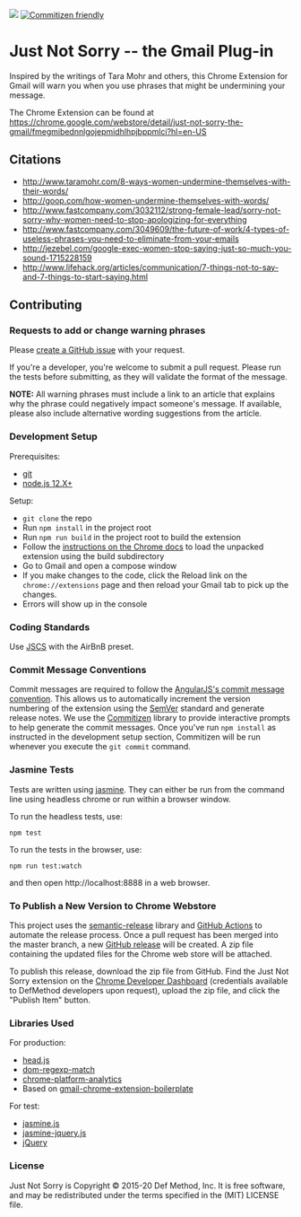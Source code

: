 ![](https://github.com/defmethodinc/just-not-sorry/workflows/Node.js%20CI/badge.svg) [![Commitizen friendly](https://img.shields.io/badge/commitizen-friendly-brightgreen.svg)](http://commitizen.github.io/cz-cli/)

# Just Not Sorry -- the Gmail Plug-in
Inspired by the writings of Tara Mohr and others, this Chrome Extension for Gmail will warn you when you use phrases that might be undermining your message.

The Chrome Extension can be found at https://chrome.google.com/webstore/detail/just-not-sorry-the-gmail/fmegmibednnlgojepmidhlhpjbppmlci?hl=en-US

## Citations
  * http://www.taramohr.com/8-ways-women-undermine-themselves-with-their-words/
  * http://goop.com/how-women-undermine-themselves-with-words/
  * http://www.fastcompany.com/3032112/strong-female-lead/sorry-not-sorry-why-women-need-to-stop-apologizing-for-everything
  * http://www.fastcompany.com/3049609/the-future-of-work/4-types-of-useless-phrases-you-need-to-eliminate-from-your-emails
  * http://jezebel.com/google-exec-women-stop-saying-just-so-much-you-sound-1715228159
  * http://www.lifehack.org/articles/communication/7-things-not-to-say-and-7-things-to-start-saying.html

## Contributing

### Requests to add or change warning phrases
Please [create a GitHub issue](https://github.com/defmethodinc/just-not-sorry/issues/new) with your request.

If you're a developer, you're welcome to submit a pull request.  Please run the tests before submitting, as they will validate the format of the message.

**NOTE:** All warning phrases must include a link to an article that explains why the phrase could negatively impact someone's message.  If available, please also include alternative wording suggestions from the article.

### Development Setup

Prerequisites:
* [git](https://git-scm.com/)
* [node.js 12.X+](https://nodejs.org/)

Setup:
* `git clone` the repo
* Run `npm install` in the project root
* Run `npm run build` in the project root to build the extension
* Follow the [instructions on the Chrome docs](https://developer.chrome.com/extensions/getstarted#unpacked) to load the unpacked extension using the build subdirectory
* Go to Gmail and open a compose window
* If you make changes to the code, click the Reload link on the `chrome://extensions` page and then reload your Gmail tab to pick up the changes.
* Errors will show up in the console

### Coding Standards
Use [JSCS](http://jscs.info/) with the AirBnB preset.

### Commit Message Conventions
Commit messages are required to follow the [AngularJS's commit message convention](https://github.com/angular/angular/blob/master/CONTRIBUTING.md#-commit-message-guidelines).  This allows us to automatically increment the version numbering of the extension using the [SemVer](https://semver.org/) standard and generate release notes.  We use the [Commitizen](https://github.com/commitizen/cz-cli) library to provide interactive prompts to help generate the commit messages.  Once you've run `npm install` as instructed in the development setup section, Commitizen will be run whenever you execute the `git commit` command.

### Jasmine Tests
Tests are written using [jasmine](https://jasmine.github.io/). They can either be run from the command line using headless chrome or run within a browser window.

To run the headless tests, use:

```
npm test
```

To run the tests in the browser, use:

```
npm run test:watch
```

and then open http://localhost:8888 in a web browser.

### To Publish a New Version to Chrome Webstore
This project uses the [semantic-release](https://semantic-release.gitbook.io/semantic-release/) library and [GitHub Actions](https://help.github.com/en/actions) to automate the release process. Once a pull request has been merged into the master branch, a new [GitHub release](https://github.com/defmethodinc/just-not-sorry/releases) will be created.  A zip file containing the updated files for the Chrome web store will be attached.

To publish this release, download the zip file from GitHub. Find the Just Not Sorry extension on the [Chrome Developer Dashboard](https://chrome.google.com/webstore/devconsole/) (credentials available to DefMethod developers upon request), upload the zip file, and click the "Publish Item" button.

### Libraries Used
For production:
  * [head.js](http://headjs.com/)
  * [dom-regexp-match](https://github.com/webmodules/dom-regexp-match)
  * [chrome-platform-analytics](https://github.com/GoogleChrome/chrome-platform-analytics)
  * Based on [gmail-chrome-extension-boilerplate](https://github.com/KartikTalwar/gmail-chrome-extension-boilerplate)

For test:
  * [jasmine.js](http://jasmine.github.io/)
  * [jasmine-jquery.js](https://github.com/velesin/jasmine-jquery)
  * [jQuery](https://jquery.com/)

### License

Just Not Sorry is Copyright © 2015-20 Def Method, Inc. It is free software, and may be redistributed under the terms specified in the (MIT) LICENSE file.

